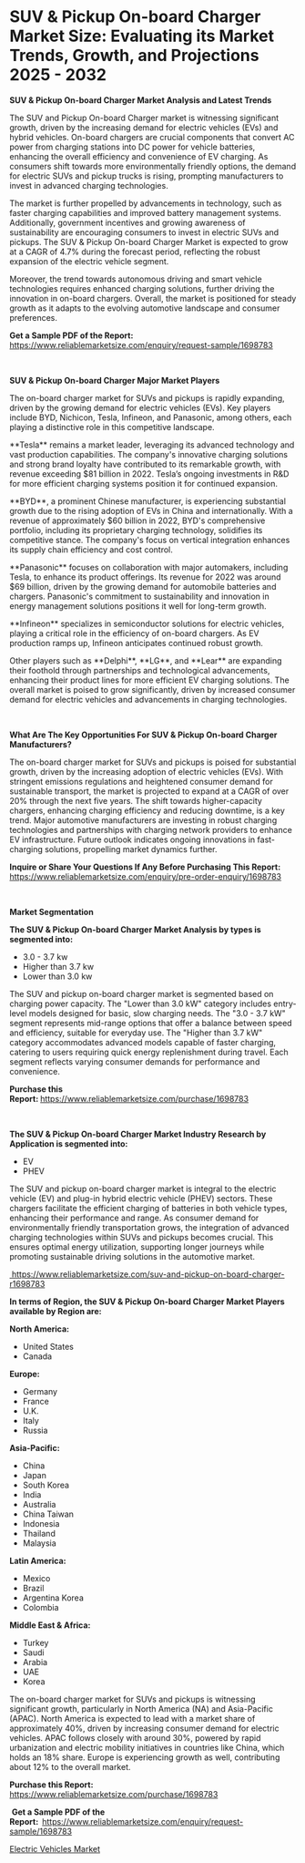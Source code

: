 <p><h1>SUV & Pickup On-board Charger Market Size: Evaluating its Market Trends, Growth, and Projections 2025 - 2032</h1></p><p><strong>SUV & Pickup On-board Charger Market Analysis and Latest Trends</strong></p>
<p><p>The SUV and Pickup On-board Charger market is witnessing significant growth, driven by the increasing demand for electric vehicles (EVs) and hybrid vehicles. On-board chargers are crucial components that convert AC power from charging stations into DC power for vehicle batteries, enhancing the overall efficiency and convenience of EV charging. As consumers shift towards more environmentally friendly options, the demand for electric SUVs and pickup trucks is rising, prompting manufacturers to invest in advanced charging technologies.</p><p>The market is further propelled by advancements in technology, such as faster charging capabilities and improved battery management systems. Additionally, government incentives and growing awareness of sustainability are encouraging consumers to invest in electric SUVs and pickups. The SUV & Pickup On-board Charger Market is expected to grow at a CAGR of 4.7% during the forecast period, reflecting the robust expansion of the electric vehicle segment. </p><p>Moreover, the trend towards autonomous driving and smart vehicle technologies requires enhanced charging solutions, further driving the innovation in on-board chargers. Overall, the market is positioned for steady growth as it adapts to the evolving automotive landscape and consumer preferences.</p></p>
<p><strong>Get a Sample PDF of the Report:&nbsp;</strong> <a href="https://www.reliablemarketsize.com/enquiry/request-sample/1698783?utm_campaign=1197&utm_medium=2&utm_source=Github&utm_content=ia&utm_term=09012025&utm_id=suv-pickup-on-board-charger">https://www.reliablemarketsize.com/enquiry/request-sample/1698783</a></p>
<p>&nbsp;</p>
<p><strong>SUV & Pickup On-board Charger Major Market Players</strong></p>
<p><p>The on-board charger market for SUVs and pickups is rapidly expanding, driven by the growing demand for electric vehicles (EVs). Key players include BYD, Nichicon, Tesla, Infineon, and Panasonic, among others, each playing a distinctive role in this competitive landscape.</p><p>**Tesla** remains a market leader, leveraging its advanced technology and vast production capabilities. The company's innovative charging solutions and strong brand loyalty have contributed to its remarkable growth, with revenue exceeding $81 billion in 2022. Tesla’s ongoing investments in R&D for more efficient charging systems position it for continued expansion.</p><p>**BYD**, a prominent Chinese manufacturer, is experiencing substantial growth due to the rising adoption of EVs in China and internationally. With a revenue of approximately $60 billion in 2022, BYD's comprehensive portfolio, including its proprietary charging technology, solidifies its competitive stance. The company's focus on vertical integration enhances its supply chain efficiency and cost control.</p><p>**Panasonic** focuses on collaboration with major automakers, including Tesla, to enhance its product offerings. Its revenue for 2022 was around $69 billion, driven by the growing demand for automobile batteries and chargers. Panasonic's commitment to sustainability and innovation in energy management solutions positions it well for long-term growth.</p><p>**Infineon** specializes in semiconductor solutions for electric vehicles, playing a critical role in the efficiency of on-board chargers. As EV production ramps up, Infineon anticipates continued robust growth.</p><p>Other players such as **Delphi**, **LG**, and **Lear** are expanding their foothold through partnerships and technological advancements, enhancing their product lines for more efficient EV charging solutions. The overall market is poised to grow significantly, driven by increased consumer demand for electric vehicles and advancements in charging technologies.</p></p>
<p>&nbsp;</p>
<p><strong>What Are The Key Opportunities For SUV & Pickup On-board Charger Manufacturers?</strong></p>
<p><p>The on-board charger market for SUVs and pickups is poised for substantial growth, driven by the increasing adoption of electric vehicles (EVs). With stringent emissions regulations and heightened consumer demand for sustainable transport, the market is projected to expand at a CAGR of over 20% through the next five years. The shift towards higher-capacity chargers, enhancing charging efficiency and reducing downtime, is a key trend. Major automotive manufacturers are investing in robust charging technologies and partnerships with charging network providers to enhance EV infrastructure. Future outlook indicates ongoing innovations in fast-charging solutions, propelling market dynamics further.</p></p>
<p><strong>Inquire or Share Your Questions If Any Before Purchasing This Report:</strong> <a href="https://www.reliablemarketsize.com/enquiry/pre-order-enquiry/1698783?utm_campaign=1197&utm_medium=2&utm_source=Github&utm_content=ia&utm_term=09012025&utm_id=suv-pickup-on-board-charger">https://www.reliablemarketsize.com/enquiry/pre-order-enquiry/1698783</a></p>
<p>&nbsp;</p>
<p><strong>Market Segmentation</strong></p>
<p><strong>The SUV & Pickup On-board Charger Market Analysis by types is segmented into:</strong></p>
<p><ul><li>3.0 - 3.7 kw</li><li>Higher than 3.7 kw</li><li>Lower than 3.0 kw</li></ul></p>
<p><p>The SUV and pickup on-board charger market is segmented based on charging power capacity. The "Lower than 3.0 kW" category includes entry-level models designed for basic, slow charging needs. The "3.0 - 3.7 kW" segment represents mid-range options that offer a balance between speed and efficiency, suitable for everyday use. The "Higher than 3.7 kW" category accommodates advanced models capable of faster charging, catering to users requiring quick energy replenishment during travel. Each segment reflects varying consumer demands for performance and convenience.</p></p>
<p><strong>Purchase this Report:&nbsp;</strong><a href="https://www.reliablemarketsize.com/purchase/1698783?utm_campaign=1197&utm_medium=2&utm_source=Github&utm_content=ia&utm_term=09012025&utm_id=suv-pickup-on-board-charger">https://www.reliablemarketsize.com/purchase/1698783</a></p>
<p>&nbsp;</p>
<p><strong>The SUV & Pickup On-board Charger Market Industry Research by Application is segmented into:</strong></p>
<p><ul><li>EV</li><li>PHEV</li></ul></p>
<p><p>The SUV and pickup on-board charger market is integral to the electric vehicle (EV) and plug-in hybrid electric vehicle (PHEV) sectors. These chargers facilitate the efficient charging of batteries in both vehicle types, enhancing their performance and range. As consumer demand for environmentally friendly transportation grows, the integration of advanced charging technologies within SUVs and pickups becomes crucial. This ensures optimal energy utilization, supporting longer journeys while promoting sustainable driving solutions in the automotive market.</p></p>
<p><a href="https://www.reliablemarketsize.com/suv-and-pickup-on-board-charger-r1698783?utm_campaign=1197&utm_medium=2&utm_source=Github&utm_content=ia&utm_term=09012025&utm_id=suv-pickup-on-board-charger">&nbsp;https://www.reliablemarketsize.com/suv-and-pickup-on-board-charger-r1698783</a></p>
<p><strong>In terms of Region, the SUV & Pickup On-board Charger Market Players available by Region are:</strong></p>
<p>
    <p> <strong> North America: </strong>
        <ul>
            <li>United States</li>
            <li>Canada</li>
        </ul>
        </p> 
    <p> <strong> Europe: </strong>
        <ul>
            <li>Germany</li>
            <li>France</li>
            <li>U.K.</li>
            <li>Italy</li>
            <li>Russia</li>
        </ul>
        </p> 
    <p> <strong> Asia-Pacific: </strong>
        <ul>
            <li>China</li>
            <li>Japan</li>
            <li>South Korea</li>
            <li>India</li>
            <li>Australia</li>
            <li>China Taiwan</li>
            <li>Indonesia</li>
            <li>Thailand</li>
            <li>Malaysia</li>
        </ul>
        </p> 
    <p> <strong> Latin America: </strong>
        <ul>
            <li>Mexico</li>
            <li>Brazil</li>
            <li>Argentina Korea</li>
            <li>Colombia</li>
        </ul>
        </p> 
    <p> <strong> Middle East & Africa: </strong>
        <ul>
            <li>Turkey</li>
            <li>Saudi</li>
            <li>Arabia</li>
            <li>UAE</li>
            <li>Korea</li>
        </ul>
    </p>
    </p>
<p><p>The on-board charger market for SUVs and pickups is witnessing significant growth, particularly in North America (NA) and Asia-Pacific (APAC). North America is expected to lead with a market share of approximately 40%, driven by increasing consumer demand for electric vehicles. APAC follows closely with around 30%, powered by rapid urbanization and electric mobility initiatives in countries like China, which holds an 18% share. Europe is experiencing growth as well, contributing about 12% to the overall market.</p></p>
<p><strong>Purchase this Report: </strong><a href="https://www.reliablemarketsize.com/purchase/1698783?utm_campaign=1197&utm_medium=2&utm_source=Github&utm_content=ia&utm_term=09012025&utm_id=suv-pickup-on-board-charger">https://www.reliablemarketsize.com/purchase/1698783</a></p>
<p>&nbsp;<strong>Get a Sample PDF of the Report:&nbsp;&nbsp;</strong><a href="https://www.reliablemarketsize.com/enquiry/request-sample/1698783?utm_campaign=1197&utm_medium=2&utm_source=Github&utm_content=ia&utm_term=09012025&utm_id=suv-pickup-on-board-charger">https://www.reliablemarketsize.com/enquiry/request-sample/1698783</a></p>
<p><strong></strong></p>
<p><p><a href="https://github.com/prosalinda88/Market-Research-Report-List-7/blob/main/electric-vehicles-market.md?utm_campaign=1197&utm_medium=2&utm_source=Github&utm_content=ia&utm_term=09012025&utm_id=suv-pickup-on-board-charger">Electric Vehicles Market</a></p></p>
